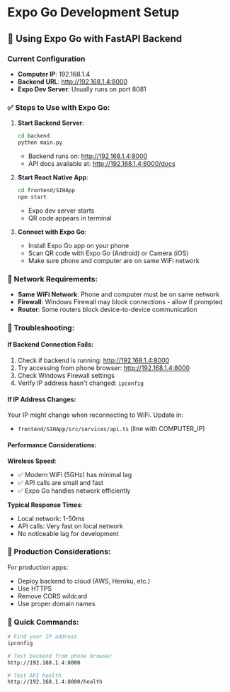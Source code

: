 # Expo Go Development Setup

## 📱 Using Expo Go with FastAPI Backend

### Current Configuration
- **Computer IP**: 192.168.1.4
- **Backend URL**: http://192.168.1.4:8000
- **Expo Dev Server**: Usually runs on port 8081

### ✅ Steps to Use with Expo Go:

1. **Start Backend Server**:
   ```bash
   cd backend
   python main.py
   ```
   - Backend runs on: http://192.168.1.4:8000
   - API docs available at: http://192.168.1.4:8000/docs

2. **Start React Native App**:
   ```bash
   cd frontend/SIHApp
   npm start
   ```
   - Expo dev server starts
   - QR code appears in terminal

3. **Connect with Expo Go**:
   - Install Expo Go app on your phone
   - Scan QR code with Expo Go (Android) or Camera (iOS)
   - Make sure phone and computer are on same WiFi network

### 🔧 Network Requirements:

- **Same WiFi Network**: Phone and computer must be on same network
- **Firewall**: Windows Firewall may block connections - allow if prompted
- **Router**: Some routers block device-to-device communication

### 🐛 Troubleshooting:

#### If Backend Connection Fails:
1. Check if backend is running: http://192.168.1.4:8000
2. Try accessing from phone browser: http://192.168.1.4:8000
3. Check Windows Firewall settings
4. Verify IP address hasn't changed: `ipconfig`

#### If IP Address Changes:
Your IP might change when reconnecting to WiFi. Update in:
- `frontend/SIHApp/src/services/api.ts` (line with COMPUTER_IP)

#### Performance Considerations:

**Wireless Speed**: 
- ✅ Modern WiFi (5GHz) has minimal lag
- ✅ API calls are small and fast
- ✅ Expo Go handles network efficiently

**Typical Response Times**:
- Local network: 1-50ms
- API calls: Very fast on local network
- No noticeable lag for development

### 🚀 Production Considerations:

For production apps:
- Deploy backend to cloud (AWS, Heroku, etc.)
- Use HTTPS
- Remove CORS wildcard
- Use proper domain names

### 📝 Quick Commands:

```bash
# Find your IP address
ipconfig

# Test backend from phone browser
http://192.168.1.4:8000

# Test API health
http://192.168.1.4:8000/health
```